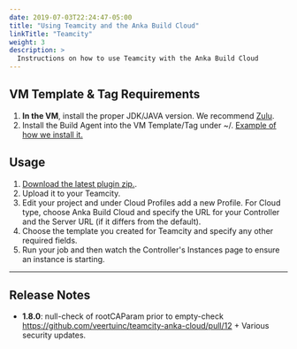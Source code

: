 ```yaml
---
date: 2019-07-03T22:24:47-05:00
title: "Using Teamcity and the Anka Build Cloud"
linkTitle: "Teamcity"
weight: 3
description: >
  Instructions on how to use Teamcity with the Anka Build Cloud
---
```


## VM Template & Tag Requirements

1. **In the VM**, install the proper JDK/JAVA version. We recommend [Zulu](https://www.azul.com/downloads/?package=jdk#download-openjdk).
1. Install the Build Agent into the VM Template/Tag under ~/. [Example of how we install it.](https://github.com/veertuinc/getting-started/blob/1ef4ed31eead3dccd900e16912d487b1befcb5a5/create-vm-template-tags.bash#L161)

## Usage

1. [Download the latest plugin zip.](https://veertu.com/downloads/ankabuild-tc-latest/).
2. Upload it to your Teamcity.
3. Edit your project and under Cloud Profiles add a new Profile. For Cloud type, choose Anka Build Cloud and specify the URL for your Controller and the Server URL (if it differs from the default).
4. Choose the template you created for Teamcity and specify any other required fields.
5. Run your job and then watch the Controller's Instances page to ensure an instance is starting.

---

## Release Notes

- **1.8.0**: null-check of rootCAParam prior to empty-check https://github.com/veertuinc/teamcity-anka-cloud/pull/12 + Various security updates.
